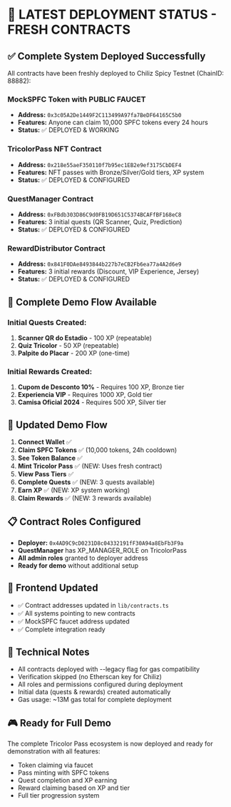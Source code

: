 # 🎉 LATEST DEPLOYMENT STATUS - FRESH CONTRACTS

## ✅ **Complete System Deployed Successfully**

All contracts have been freshly deployed to Chiliz Spicy Testnet (ChainID: 88882):

### **MockSPFC Token with PUBLIC FAUCET**
- **Address:** `0x3c05A2De1449F2C113499A97fa7BeDF64165C5b0`
- **Features:** Anyone can claim 10,000 SPFC tokens every 24 hours
- **Status:** ✅ DEPLOYED & WORKING

### **TricolorPass NFT Contract**
- **Address:** `0x218e55aeF350110f7b95ec1EB2e9ef3175CbDEF4`
- **Features:** NFT passes with Bronze/Silver/Gold tiers, XP system
- **Status:** ✅ DEPLOYED & CONFIGURED

### **QuestManager Contract**
- **Address:** `0xFBdb303D86C9d0FB19D651C5374BCAFfBF168eC8`
- **Features:** 3 initial quests (QR Scanner, Quiz, Prediction)
- **Status:** ✅ DEPLOYED & CONFIGURED

### **RewardDistributor Contract**
- **Address:** `0x841F0DAe8493844b227b7eCB2Fb6ea77a4A2d6e9`
- **Features:** 3 initial rewards (Discount, VIP Experience, Jersey)
- **Status:** ✅ DEPLOYED & CONFIGURED

## 🎯 **Complete Demo Flow Available**

### **Initial Quests Created:**
1. **Scanner QR do Estadio** - 100 XP (repeatable)
2. **Quiz Tricolor** - 50 XP (repeatable) 
3. **Palpite do Placar** - 200 XP (one-time)

### **Initial Rewards Created:**
1. **Cupom de Desconto 10%** - Requires 100 XP, Bronze tier
2. **Experiencia VIP** - Requires 1000 XP, Gold tier
3. **Camisa Oficial 2024** - Requires 500 XP, Silver tier

## 🚀 **Updated Demo Flow**

1. **Connect Wallet** ✅
2. **Claim SPFC Tokens** ✅ (10,000 tokens, 24h cooldown)
3. **See Token Balance** ✅ 
4. **Mint Tricolor Pass** ✅ (NEW: Uses fresh contract)
5. **View Pass Tiers** ✅
6. **Complete Quests** ✅ (NEW: 3 quests available)
7. **Earn XP** ✅ (NEW: XP system working)
8. **Claim Rewards** ✅ (NEW: 3 rewards available)

## 📋 **Contract Roles Configured**

- **Deployer:** `0x4AD9C9cD0231D8c04332191fF30A94a8EbFb3F9a`
- **QuestManager** has XP_MANAGER_ROLE on TricolorPass
- **All admin roles** granted to deployer address
- **Ready for demo** without additional setup

## 🔗 **Frontend Updated**

- ✅ Contract addresses updated in `lib/contracts.ts`
- ✅ All systems pointing to new contracts
- ✅ MockSPFC faucet address updated
- ✅ Complete integration ready

## 📝 **Technical Notes**

- All contracts deployed with --legacy flag for gas compatibility
- Verification skipped (no Etherscan key for Chiliz)
- All roles and permissions configured during deployment
- Initial data (quests & rewards) created automatically
- Gas usage: ~13M gas total for complete deployment

## 🎮 **Ready for Full Demo**

The complete Tricolor Pass ecosystem is now deployed and ready for demonstration with all features:
- Token claiming via faucet
- Pass minting with SPFC tokens
- Quest completion and XP earning
- Reward claiming based on XP and tier
- Full tier progression system